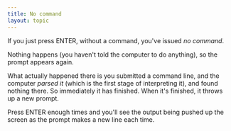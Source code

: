 ```yaml
---
title: No command
layout: topic
---
```


If you just press ENTER, without a command, you've issued _no command_.

Nothing happens (you haven't told the computer to do anything), so the prompt appears again.

What actually happened there is you submitted a command line, and the computer _parsed it_ (which is the first stage of interpreting it), and found nothing there. So immediately it has finished. When it's finished, it throws up a new prompt.

Press ENTER enough times and you'll see the output being pushed up the screen as the prompt makes a new line each time.



